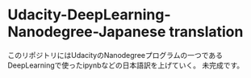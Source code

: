 # Udacity-DeepLearning-Nanodegree-Japanese translation
このリポジトリにはUdacityのNanodegreeプログラムの一つであるDeepLearningで使ったipynbなどの日本語訳を上げていく。
未完成です。

